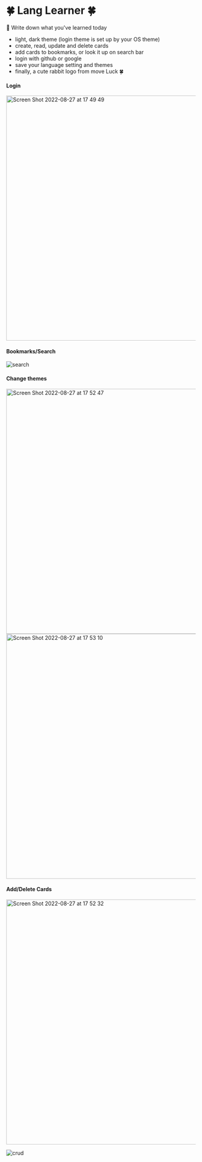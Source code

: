 # 🍀 Lang Learner 🍀
:rocket: Write down what you've learned today 

- light, dark theme (login theme is set up by your OS theme)
- create, read, update and delete cards
- add cards to bookmarks, or look it up on search bar 
- login with github or google 
- save your language setting and themes
- finally, a cute rabbit logo from move Luck 🍀

#### Login
<img width="650" alt="Screen Shot 2022-08-27 at 17 49 49" src="https://user-images.githubusercontent.com/61838900/188444223-d344c8a4-9c8b-41c6-a3ad-eb4568b4cc5f.png">

#### Bookmarks/Search
![search](https://user-images.githubusercontent.com/61838900/188443387-8d17b988-1931-4331-9fdf-c852d7dcd9ad.gif)

#### Change themes


<img width="650" alt="Screen Shot 2022-08-27 at 17 52 47" src="https://user-images.githubusercontent.com/61838900/188444237-657bd175-ccd3-426b-b431-59775e42b1bd.png">
<img width="650" alt="Screen Shot 2022-08-27 at 17 53 10" src="https://user-images.githubusercontent.com/61838900/188444240-418670eb-44f3-486d-b6ba-859ccda9dbf7.png">

#### Add/Delete Cards
<img width="650" alt="Screen Shot 2022-08-27 at 17 52 32" src="https://user-images.githubusercontent.com/61838900/188444235-299a17f9-ea5d-4d6a-b522-e3ee8a081183.png">

![crud](https://user-images.githubusercontent.com/61838900/188443785-3d522e62-a5fe-442b-950c-aece4f519ee8.gif)

